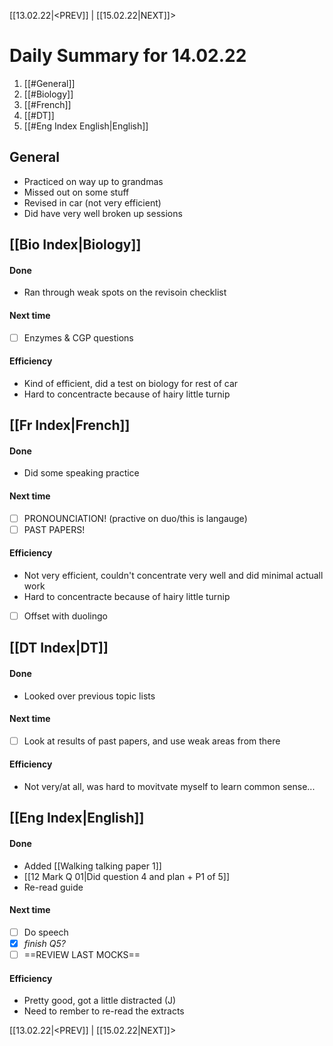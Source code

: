 [[13.02.22|<PREV]]     |    [[15.02.22|NEXT]]>
# Daily Summary for 14.02.22
1. [[#General]]
2. [[#Biology]]
3. [[#French]]
4. [[#DT]]
5. [[#Eng Index English|English]]

## General
* Practiced on way up to grandmas
* Missed out on some stuff
* Revised in car (not very efficient)
* Did have very well broken up sessions

## [[Bio Index|Biology]]
#### Done
* Ran through weak spots on the revisoin checklist
#### Next time
- [ ] Enzymes & CGP questions

#### Efficiency
* Kind of efficient,  did a test on biology for rest of car
* Hard to concentracte because of hairy little turnip

## [[Fr Index|French]]
#### Done
* Did some speaking practice

#### Next time
- [ ] PRONOUNCIATION! (practive on duo/this is langauge)
- [ ] PAST PAPERS!

#### Efficiency
* Not very efficient, couldn't concentrate very well and did minimal actuall work
* Hard to concentracte because of hairy little turnip
- [ ] Offset with duolingo

## [[DT Index|DT]]
#### Done
* Looked over previous topic lists

#### Next time
- [ ] Look at results of past papers, and use weak areas from there

#### Efficiency
* Not very/at all, was hard to movitvate myself to learn common sense...

## [[Eng Index|English]]
#### Done
* Added [[Walking talking paper 1]]
* [[12 Mark Q 01|Did question 4 and plan + P1 of 5]]
* Re-read guide

#### Next time
- [ ] Do speech
- [x] *finish Q5?*
- [ ] ==REVIEW LAST MOCKS==

#### Efficiency
* Pretty good, got a little distracted (J)
* Need to rember to re-read the extracts


[[13.02.22|<PREV]]     |    [[15.02.22|NEXT]]>